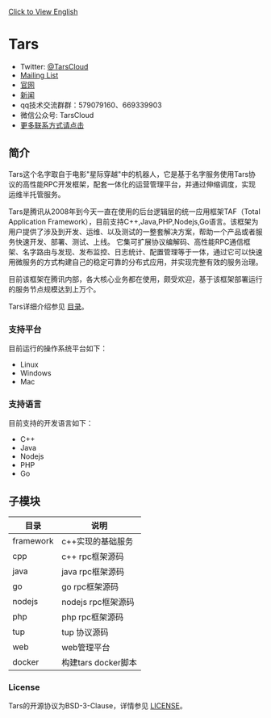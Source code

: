 [Click to View English](https://tarscloud.github.io/TarsDocs_en/)

# Tars

- Twitter: [@TarsCloud](https://twitter.com/TarsCloud)
- [Mailing List](https://groups.google.com/g/tars-foundation-information)
- [官网](http://tarscloud.org/)
- [新闻](https://tarscloud.org/feed/newsroom)
- qq技术交流群群：579079160、669339903
- 微信公众号: TarsCloud
- [更多联系方式请点击](https://tarscloud.org/about/contacts)

## 简介

Tars这个名字取自于电影"星际穿越"中的机器人，它是基于名字服务使用Tars协议的高性能RPC开发框架，配套一体化的运营管理平台，并通过伸缩调度，实现运维半托管服务。

Tars是腾讯从2008年到今天一直在使用的后台逻辑层的统一应用框架TAF（Total Application Framework），目前支持C++,Java,PHP,Nodejs,Go语言。该框架为用户提供了涉及到开发、运维、以及测试的一整套解决方案，帮助一个产品或者服务快速开发、部署、测试、上线。 它集可扩展协议编解码、高性能RPC通信框架、名字路由与发现、发布监控、日志统计、配置管理等于一体，通过它可以快速用微服务的方式构建自己的稳定可靠的分布式应用，并实现完整有效的服务治理。

目前该框架在腾讯内部，各大核心业务都在使用，颇受欢迎，基于该框架部署运行的服务节点规模达到上万个。

Tars详细介绍参见 [目录](SUMMARY.md)。

### 支持平台

目前运行的操作系统平台如下：

* Linux
* Windows
* Mac

### 支持语言

目前支持的开发语言如下：

* C++
* Java
* Nodejs
* PHP
* Go


## 子模块

目录             | 说明
------------------|----------------
framework         |c++实现的基础服务
cpp               |c++ rpc框架源码
java              |java rpc框架源码
go                |go rpc框架源码
nodejs            |nodejs rpc框架源码
php               |php rpc框架源码
tup               |tup 协议源码
web               |web管理平台
docker            |构建tars docker脚本

### License

Tars的开源协议为BSD-3-Clause，详情参见 [LICENSE](https://github.com/TarsCloud/TarsDocs/blob/master/LICENSE)。


